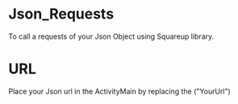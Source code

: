 # Json_Requests
To call a requests of your Json Object using Squareup library.


# URL
 Place your Json url in the ActivityMain by replacing the ("YourUrl")
